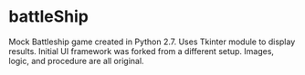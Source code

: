 # battleShip
Mock Battleship game created in Python 2.7.
Uses Tkinter module to display results. 
Initial UI framework was forked from a different setup.
Images, logic, and procedure are all original. 
